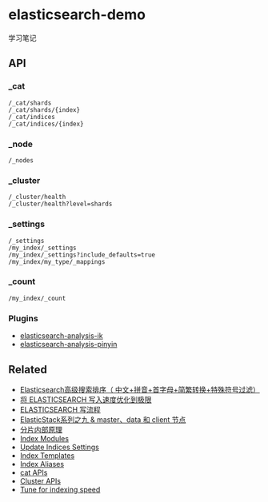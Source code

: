 # elasticsearch-demo

学习笔记

## API

### _cat

```
/_cat/shards
/_cat/shards/{index}
/_cat/indices
/_cat/indices/{index}
```

### _node

```
/_nodes
```

### _cluster

```
/_cluster/health
/_cluster/health?level=shards
```


### _settings

```
/_settings
/my_index/_settings
/my_index/_settings?include_defaults=true
/my_index/my_type/_mappings
```

### _count

```
/my_index/_count
```

### Plugins

- [elasticsearch-analysis-ik](https://github.com/medcl/elasticsearch-analysis-ik)
- [elasticsearch-analysis-pinyin](https://github.com/medcl/elasticsearch-analysis-pinyin)

## Related

- [Elasticsearch高级搜索排序（ 中文+拼音+首字母+简繁转换+特殊符号过滤）](http://www.cnblogs.com/clonen/p/6674888.html)
- [将 ELASTICSEARCH 写入速度优化到极限](https://www.easyice.cn/archives/207)
- [ELASTICSEARCH 写流程](https://www.easyice.cn/archives/180)
- [ElasticStack系列之九 & master、data 和 client 节点](https://www.cnblogs.com/liang1101/p/7284205.html)
- [分片内部原理](https://www.elastic.co/guide/cn/elasticsearch/guide/current/inside-a-shard.html)
- [Index Modules](https://www.elastic.co/guide/en/elasticsearch/reference/master/index-modules.html)
- [Update Indices Settings](https://www.elastic.co/guide/en/elasticsearch/reference/master/indices-update-settings.html)
- [Index Templates](https://www.elastic.co/guide/en/elasticsearch/reference/master/indices-templates.html)
- [Index Aliases](https://www.elastic.co/guide/en/elasticsearch/reference/current/indices-aliases.html)
- [cat APIs](https://www.elastic.co/guide/en/elasticsearch/reference/current/cat.html)
- [Cluster APIs](https://www.elastic.co/guide/en/elasticsearch/reference/current/cluster.html)
- [Tune for indexing speed](https://www.elastic.co/guide/en/elasticsearch/reference/6.1/tune-for-indexing-speed.html)
